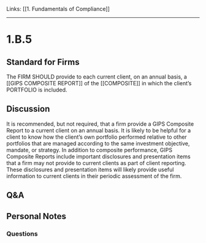 Links: [[1. Fundamentals of Compliance]]
___
# 1.B.5
## Standard for Firms
The FIRM SHOULD provide to each current client, on an annual basis, a [[GIPS COMPOSITE REPORT]] of the [[COMPOSITE]] in which the client’s PORTFOLIO is included.
## Discussion
It is recommended, but not required, that a firm provide a GIPS Composite Report to a current client on an annual basis. It is likely to be helpful for a client to know how the client’s own portfolio performed relative to other portfolios that are managed according to the same investment objective, mandate, or strategy. In addition to composite performance, GIPS Composite Reports include important disclosures and presentation items that a firm may not provide to current clients as part of client reporting. These disclosures and presentation items will likely provide useful information to current clients in their periodic assessment of the firm.
## Q&A

## Personal Notes

### Questions